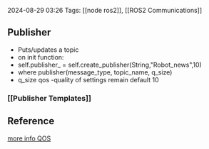 
2024-08-29 03:26
Tags: [[node ros2]], [[ROS2 Communications]]

## Publisher

- Puts/updates a topic
- on init function:
- self.publisher_ = self.create_publisher(String,"Robot_news",10)
- where publisher(message_type, topic_name, q_size)
- q_size qos -quality of settings remain default 10

### [[Publisher Templates]]


## Reference
[more info QOS](https://docs.ros.org/en/rolling/Concepts/Intermediate/About-Quality-of-Service-Settings.html)